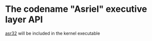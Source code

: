 # The codename "Asriel" executive layer API
[asr32](goat64/goat64.md) will be included in the kernel executable
